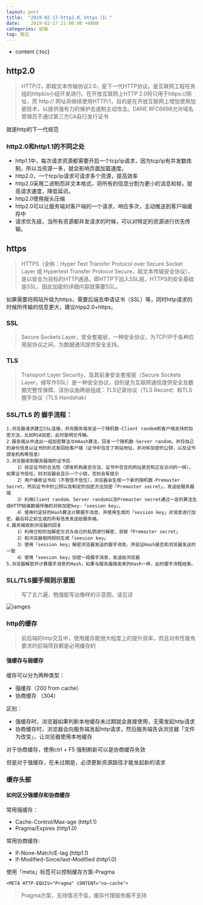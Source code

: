 ```yaml
---
layout: post
title:  "2019-02-17-http2.0、https（1）"
date:    2019-02-17 21:00:00 +0800
categories: 前端
tag: 笔记
---
```


* content
{:toc}




## http2.0
> HTTP/2，即超文本传输协议2.0，是下一代HTTP协议。是互联网工程任务组的httpbis小组开发进行。在开放互联网上HTTP 2.0将只用于https:\/\/网址，而 http:\/\/ 网址将继续使用HTTP/1，目的是在开放互联网上增加使用加密技术，以提供强有力的保护去遏制主动攻击。DANE RFC6698允许域名管理员不通过第三方CA自行发行证书

就是http的下一代规范

### http2.0和http1.1的不同之处
- http1.1中，每次请求资源都需要开启一个tcp/ip请求，因为tcp/ip有并发数炼制，所以当资源一多，就会影响页面加载速度。
- http2.0，一个tcp/ip请求可请求多个资源，提高效率
- http2.0采用二进制而非文本格式，将所有的信息分割为更小的消息和帧，提高请求速度，降低延迟。
- http2.0使用报头压缩
- http2.0可以让服务端对客户端的一个请求，响应多次，主动推送到客户端缓存中
- 请求优先级，当所有资源都并发请求的时候，可以对特定的资源进行优先传输。

## https

> HTTPS（全称：Hyper Text Transfer Protocol over Secure Socket Layer 或 Hypertext Transfer Protocol Secure，超文本传输安全协议），是以安全为目标的HTTP通道。即HTTP下加入SSL层，HTTPS的安全基础是SSL，因此加密的详细内容就需要SSL。

如果需要将网站升级为https，需要后端去申请证书（SSL）等，同时http请求的时候所传输的信息更大，建议htpp2.0+https。

### SSL
> Secure Sockets Layer，安全套接层，一种安全协议，为TCP/IP于各种应用层协议之间，为数据通讯提供安全支持。

### TLS
> Transport Layer Security，及其前身安全套接层（Secure Sockets Layer，缩写作SSL）是一种安全协议，目的是为互联网通信提供安全及数据完整性保障。该协议由两层组成：TLS记录协议（TLS Record）和TLS握手协议（TLS Handshak）
   
### SSL/TLS 的 握手流程：
```
1.浏览器请求建立SSL连接，并向服务端发送一个随机数-Client random和客户端支持的加密方法，比如RSA加密，此时是明文传输。
2.服务端从中选出一组加密算法与HAash算法，回复一个随机数-Server random，并将自己的身份信息以证书的形式发回给客户端（证书中包含了网站地址，非对称加密的公钥，以及证书颁发机构等信息）
3.浏览器收到服务器端的证书后
    1）验证证书的合法性（颁发机构是否合法，证书中包含的网址是否和正在访问的一样），如果证书信任，则浏览器会显示一个小锁，否则会有提示
    2）用户接收证书后（不管信不信任），浏览器会生成一个新的随机数-Premaster Secret，然后证书中的公钥以及制定的加密方法加密「Premaster secret」，发送给服务器端
    3）利用Client random、Server random以及Premaster secret通过一定的算法生成HTTP链接数据传输的对称加密key-「seesion key」。
    4）使用约定好的Hash算法计算握手消息，并使用生成的「session key」对消息进行加密，最后将之前生成的所有信息发送给服务端。
4.服务端收到浏览器的回复
    1）利用已知的加解密方式与自己的私钥进行解密，获取「Premaster secret」
    2）和浏览器相同规则生成「seesion key」
    3）使用「session key」解密浏览器发送的握手消息，并验证Hash是否和浏览器发送的一致
    4）使用「seesion key」加密一段握手消息，发送给浏览器
5.浏览器解密并计算握手消息的Hash，如果与服务器端发来的Hash一样，此时握手流程结束。
```
### SLL/TLS握手规则示意图

> 写了五六遍，勉强能写出像样的示意图，请见谅

![iamges](https://ws1.sinaimg.cn/large/006tKfTcgy1g09pvdj80sj30u0140jv8.jpg)

### http的缓存
> 前后端的http交互中，使用缓存能很大程度上的提升效率，而且对有性能有要求的前端项目都是必用缓存的

#### 强缓存与弱缓存

缓存可以分为两种类型：

- 强缓存（200 from cache）
- 协商缓存 （304）

区别：
- 强缓存时，浏览器如果判断本地缓存未过期就会直接使用，无需发起http请求
- 协商缓存时，浏览器会向服务端发起http请求，然后服务端告诉浏览器「文件为改变」，让浏览器使用本地缓存

对于协商缓存，使用ctrl + F5 强制刷新可以是协商缓存失效

但是对于强缓存，在未过期是，必须更新资源路径才能发起新的请求

### 缓存头部
#### 如何区分强缓存和协商缓存
常用强缓存：
- Cache-Control/Max-age   (http1.1)
- Pragma/Expires          (http1.0)

常用协商缓存:
- If-None-Match/E-tag     (http1.1)
- If-Modified-Since/last-Modified  (http1.0)

使用「meta」标签可以控制缓存方案-Pragma
```
<META HTTP-EQUIV="Pragma" CONTENT="no-cache">
```

> Pragma方案，支持情况不佳，缓存代理服务器不支持
